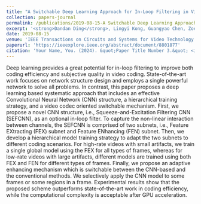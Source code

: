 ```yaml
---
title: "A Switchable Deep Learning Approach for In-Loop Filtering in Video Coding"
collection: papers-journal
permalink: /publications/2019-08-15-A Switchable Deep Learning Approach for In-Loop Filtering in Video Coding
excerpt: '<strong>Dandan Ding</strong>, Lingyi Kong, Guangyao Chen, Zoe Liu, and Yong Fang*'
date: 2019-08-15
venue: 'IEEE Transactions on Circuits and Systems for Video Technology'
paperurl: 'https://ieeexplore.ieee.org/abstract/document/8801877'
citation: 'Your Name, You. (2024). &quot;Paper Title Number 3.&quot; <i>GitHub Journal of Bugs</i>. 1(3).'
---
```



Deep learning provides a great potential for in-loop filtering to improve both coding efficiency and subjective quality in video coding. State-of-the-art work focuses on network structure design and employs a single powerful network to solve all problems. In contrast, this paper proposes a deep learning based systematic approach that includes an effective Convolutional Neural Network (CNN) structure, a hierarchical training strategy, and a video codec oriented switchable mechanism. First, we propose a novel CNN structure, i.e., Squeeze-and-Excitation Filtering CNN (SEFCNN), as an optional in-loop filter. To capture the non-linear interaction between channels, the SEFCNN is comprised of two subnets, i.e., Feature EXtracting (FEX) subnet and Feature ENhancing (FEN) subnet. Then, we develop a hierarchical model training strategy to adapt the two subnets to different coding scenarios. For high-rate videos with small artifacts, we train a single global model using the FEX for all types of frames, whereas for low-rate videos with large artifacts, different models are trained using both FEX and FEN for different types of frames. Finally, we propose an adaptive enhancing mechanism which is switchable between the CNN-based and the conventional methods. We selectively apply the CNN model to some frames or some regions in a frame. Experimental results show that the proposed scheme outperforms state-of-the-art work in coding efficiency, while the computational complexity is acceptable after GPU acceleration.
